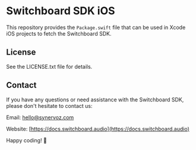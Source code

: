 # Switchboard SDK iOS

This repository provides the `Package.swift` file that can be used in Xcode iOS projects to fetch the Switchboard SDK.

## License

See the LICENSE.txt file for details.

## Contact

If you have any questions or need assistance with the Switchboard SDK, please don't hesitate to contact us:

Email: [hello@synervoz.com](mailto:hello@synervoz.com)

Website: [https://docs.switchboard.audio](https://docs.switchboard.audio)

Happy coding! 🚀
